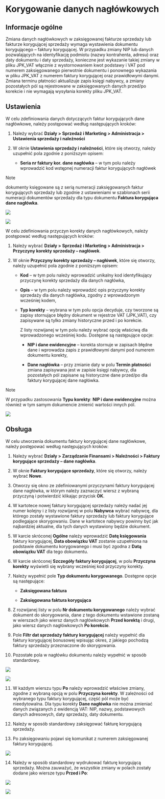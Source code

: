 # Korygowanie danych nagłówkowych 

## Informacje ogólne

Zmiana danych nagłówkowych w zaksięgowanej fakturze sprzedaży lub
fakturze korygującej sprzedaży wymaga wystawienia dokumentu korygującego
– faktury korygującej. W przypadku zmiany NIP lub danych pozwalających
na identyfikację podmiotu (nazwy kontrahenta, adresu) oraz daty
dokumentu i daty sprzedaży, konieczne jest wykazanie takiej zmiany w
pliku JPK\_VAT włącznie z wystornowaniem kwot podstawy i VAT pod numerem
zaksięgowanego pierwotnie dokumentu i ponownego wykazania w pliku
JPK\_VAT z numerem faktury korygującej oraz prawidłowymi danymi. Zmiana
terminu płatności aktualizuje zapis księgi nabywcy, a zmiany pozostałych
pól są rejestrowane w zaksięgowanych danych przed/po korekcie i nie
wymagają wysyłania korekty pliku JPK\_VAT.

## Ustawienia

W celu zdefiniowania danych dotyczących faktur korygujących dane
nagłówkowe, należy postępować według następujących kroków:

1.  Należy wybrać **Działy \> Sprzedaż i Marketing \> Administracja \>
    Ustawienia sprzedaży i należności**

2.  W oknie **Ustawienia sprzedaży i należności**, które się otworzy,
    należy uzupełnić pola zgodnie z poniższym opisem:

    -   **Seria nr faktury kor. dane nagłówka** – w tym polu należy
         wprowadzić kod wstępnej numeracji faktur korygujących nagłówek

>[!NOTE]
>dokumenty księgowane są z serią numeracji zaksięgowanych
faktur korygujących sprzedaży lub zgodnie z ustawieniami w szablonach
serii numeracji dokumentów sprzedaży dla typu dokumentu **Faktura
korygująca dane nagłówka**.

  ![](media/image314.png)

  ![](media/image315.png)

W celu zdefiniowania przyczyn korekty danych nagłówkowych, należy
postępować według następujących kroków:

1.  Należy wybrać **Działy \> Sprzedaż i Marketing \> Administracja \>
    Przyczyny korekty sprzedaży – nagłówek**.

2.  W oknie **Przyczyny korekty sprzedaży – nagłówek**, które się
    otworzy, należy uzupełnić pola zgodnie z poniższym opisem:

    -   **Kod** – w tym polu należy wprowadzić unikalny kod identyfikujący
         przyczynę korekty sprzedaży dla danych nagłówka,
    
    -   **Opis** – w tym polu należy wprowadzić opis przyczyny korekty
         sprzedaży dla danych nagłówka, zgodny z wprowadzonym wcześniej
         kodem,
    
    -   **Typ korekty** – wybrana w tym polu opcja decyduje, czy tworzone
         są zapisy stornujące błędny dokument w rejestrze VAT (JPK\_VAT),
         czy zapisywane są tylko zmiany historyczne przed i po korekcie.

         Z listy rozwijanej w tym polu należy wybrać opcję właściwą dla
         wprowadzonego wcześniej kodu. Dostępne są następujące opcje:

        -   **NIP i dane ewidencyjne** – korekta stornuje w zapisach błędne
             dane i wprowadza zapis z prawidłowymi danymi pod numerem dokumentu
             korekty,
        
        -   **Dane nagłówka** – przy zmianie daty w polu **Termin płatności**
             zmiana zapisywana jest w zapisie księgi nabywcy, dla pozostałych
             pól zapisane są historyczne dane przed/po dla faktury korygującej
             dane nagłówka.

>[!NOTE]
>W przypadku zastosowania **Typu korekty**: **NIP i dane
ewidencyjne** można również w tym samym dokumencie zmienić wartości
innych pól.

  ![](media/image316.png)

## Obsługa

W celu utworzenia dokumentu faktury korygującej dane nagłówkowe, należy
postępować według następujących kroków:

1.  Należy wybrać **Działy \> Zarządzanie Finansami \> Należności \>
    Faktury korygujące sprzedaży – dane nagłówka**.

2.  W oknie **Faktury korygujące sprzedaży**, które się otworzy, należy
    wybrać **Nowe**.

3.  Otworzy się okno ze zdefiniowanymi przyczynami faktury korygującej
    dane nagłówka, w którym należy zaznaczyć wiersz z wybraną przyczyną
    i potwierdzić klikając przycisk **OK**.

4.  W kartotece nowej faktury korygującej sprzedaży należy nadać jej
    numer kolejny i z listy rozwijanej w polu **Nabywca** wybrać
    nabywcę, dla którego zostały wystawione faktury sprzedaży lub
    faktury korygujące podlegające skorygowaniu. Dane w kartotece
    nabywcy powinny być jak najbardziej aktualne, dla tych danych
    wystawiony będzie dokument.

5.  W karcie skróconej **Ogólne** należy wprowadzić **Datę księgowania**
    faktury korygującej, **Data obowiązku VAT** zostanie uzupełniona na
    podstawie dokumentu korygowanego i musi być zgodna z **Datą
    obowiązku VAT** dla tego dokumentu.

6.  W karcie skróconej **Szczegóły faktury korygującej**, w polu
    **Przyczyna korekty** wyświetli się wybrany wcześniej kod przyczyny
    korekty.

7.  Należy wypełnić pole **Typ dokumentu korygowanego**. Dostępne opcje
    są następujące:

    -   **Zaksięgowana faktura**
    
    -   **Zaksięgowana faktura korygująca**
    
8.  Z rozwijanej listy w polu **Nr dokumentu korygowanego** należy
    wybrać dokument do skorygowania, dane z tego dokumentu wstawione
    zostaną w wierszach jako wiersz danych nagłówkowych **Przed
    korektą** i drugi, jako wiersz danych nagłówkowych **Po korekcie**.

9.  Pole **Filtr dat sprzedaży faktury korygującej** należy wypełnić dla
    faktury korygującej bonusowej wpisując okres, z jakiego pochodzą
    faktury sprzedaży przeznaczone do skorygowania.

10. Pozostałe pola w nagłówku dokumentu należy wypełnić w sposób
    standardowy.

  ![](media/image317.png)

  ![](media/image318.png)

11. W każdym wierszu typu **Po** należy wprowadzić właściwe zmiany,
     zgodne z wybraną opcją w polu **Przyczyna korekty**. W zależności
     od wybranego typu faktury korygującej, część pól może być
     nieedytowalna. Dla typu korekty **Dane nagłówka** nie można
     zmieniać danych związanych z ewidencją VAT: NIP, nazwy,
     podstawowych danych adresowych, daty sprzedaży, daty dokumentu.

12. Należy w sposób standardowy zaksięgować fakturę korygującą
    sprzedaży.

13. Po zaksięgowaniu pojawi się komunikat z numerem zaksięgowanej
     faktury korygującej.

  ![](media/image319.png)

14. Należy w sposób standardowy wydrukować fakturę korygującą sprzedaży.
     Można zauważyć, że wszystkie zmiany w polach zostały dodane jako
     wiersze typu **Przed i Po**:

  ![](media/image320.png)

  ![](media/image321.png)